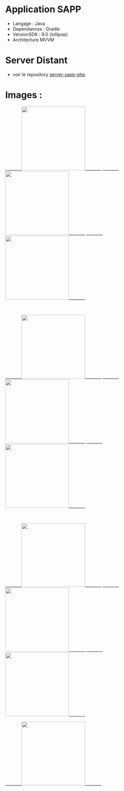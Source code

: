 # Application SAPP

* Langage : Java
* Dependances : Gradle
* VersionSDK : 9.0 (lollipop)
* Architecture MVVM

# Server Distant
* voir le repository <a href="https://github.com/josue-lubaki/sapp-server-php">server-sapp-php</a>

# Images :
<p>
  ________<img src="https://github.com/josue-lubaki/SAPP/blob/master/vue/splash.png" width="200" style="max-width:100%;">________
  ________<img src="https://github.com/josue-lubaki/SAPP/blob/master/vue/login.png" width="200" style="max-width:100%;">________
  ________<img src="https://github.com/josue-lubaki/SAPP/blob/master/vue/register.png" width="200" style="max-width:100%;">________
  
</p>
<br>
<p>
  ________<img src="https://github.com/josue-lubaki/SAPP/blob/master/vue/home.png" width="200" style="max-width:100%;">________
  ________<img src="https://github.com/josue-lubaki/SAPP/blob/master/vue/Favoris.png" width="200" style="max-width:100%;">________
  ________<img src="https://github.com/josue-lubaki/SAPP/blob/master/vue/addpost.png" width="200" style="max-width:100%;">________
</p>
  
  

<br>

<p>
  ________<img src="https://github.com/josue-lubaki/SAPP/blob/master/vue/detail.png" width="200" style="max-width:100%;">________
  ________<img src="https://github.com/josue-lubaki/SAPP/blob/master/vue/mesannonce.png" width="200" style="max-width:100%;">________
  ________<img src="https://github.com/josue-lubaki/SAPP/blob/master/vue/profile.png" width="200" style="max-width:100%;">________
</p>
  ________<img src="https://github.com/josue-lubaki/SAPP/blob/master/vue/maps.png" width="200" style="max-width:100%;">________
